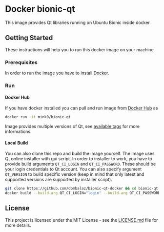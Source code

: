 # Docker bionic-qt

This image provides Qt libraries running on Ubuntu Bionic inside docker.

## Getting Started

These instructions will help you to run this docker image on your machine.

### Prerequisites

In order to run the image you have to install [Docker](https://www.docker.com/get-started).

### Run

#### Docker Hub

If you have docker installed you can pull and run image from [Docker Hub](https://hub.docker.com/repository/docker/mink0/bionic-qt) as

```sh
docker run -it mink0/bionic-qt
```

Image provides multiple versions of Qt, see [available tags](https://hub.docker.com/repository/docker/mink0/bionic-qt/tags) for more informations.

#### Local Build

You can also clone this repo and build the image yourself. The image uses Qt online installer with gui script. In order to installer to work, you have to provide build arguments `QT_CI_LOGIN` and `QT_CI_PASSWORD`. These should be your login credentials to Qt account. You can also specify argument `QT_VERSION` to build specific version (keep in mind that only latest and supported versions are supported by installer script).

```sh
git clone https://github.com/dombalaz/bionic-qt-docker && cd bionic-qt-docker
docker build --build-arg QT_CI_LOGIN="login" --build-arg QT_CI_PASSWORD="password" --build-arg QT_VERSION="5.15.0" .
```

## License

This project is licensed under the MIT License - see the [LICENSE.md](LICENSE.md) file for more details.
